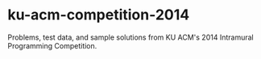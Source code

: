 ku-acm-competition-2014
=======================

Problems, test data, and sample solutions from KU ACM's 2014 Intramural Programming Competition.
